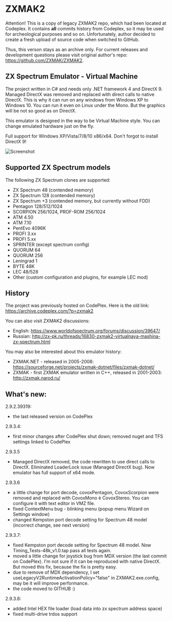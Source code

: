 # ZXMAK2

Attention! This is a copy of legacy ZXMAK2 repo, which had been located at Codeplex. It contains **all** commits history from Codeplex, so it may be used for archeological purposes and so on. Unfortunately, author decided to create a fresh upload of source code when switched to GitHub.

Thus, this verson stays as an archive only. For current releases and development questions please visit original author's repo: https://github.com/ZXMAK/ZXMAK2.

## ZX Spectrum Emulator - Virtual Machine

The project written in C# and needs only .NET framework 4 and DirectX 9.
Managed DirectX was removed and replaced with direct calls to native DirectX.
This is why it can run on any windows from Windows XP to Windows 10.
You can run it even on Linux under the Mono. But the graphics will be not so good as on DirectX.

This emulator is designed in the way to be Virtual Machine style. You can change emulated hardware just on the fly.

Full support for Windows XP/Vista/7/8/10 x86/x64.
Don't forgot to install DirectX 9!


![Screenshot](https://raw.githubusercontent.com/wiki/atsidaev/ZXMAK2/img/ZXMAK2.png)


## Supported ZX Spectrum models

The following ZX Spectrum clones are supported:
* ZX Spectrum 48 (contended memory)
* ZX Spectrum 128 (contended memory)
* ZX Spectrum +3 (contended memory, but currently without FDD)
* Pentagon 128/512/1024
* SCORPION 256/1024, PROF-ROM 256/1024
* ATM 4.50
* ATM 7.10
* PentEvo 4096K
* PROFI 3.xx
* PROFI 5.xx
* SPRINTER (except spectrum config)
* QUORUM 64
* QUORUM 256
* Leningrad 1
* BYTE 48K
* LEC 48/528
* Other (custom configuration and plugins, for example LEC mod)

## History

The project was previously hosted on CodePlex. 
Here is the old link: https://archive.codeplex.com/?p=zxmak2

You can also visit ZXMAK2 discussions:
- English: https://www.worldofspectrum.org/forums/discussion/39647/
- Russian: http://zx-pk.ru/threads/16830-zxmak2-virtualnaya-mashina-zx-spectrum.html

You may also be interested about this emulator history:
- ZXMAK.NET - released in 2005-2008: https://sourceforge.net/projects/zxmak-dotnet/files/zxmak-dotnet/
- ZXMAK - first ZXMAK emulator written in C++, released in 2001-2003: http://zxmak.narod.ru/


## What's new:

2.9.2.39319:
- the last released version on CodePlex

2.9.3.4:
- first minor changes after CodePlex shut down; removed nuget and TFS settings linked to CodePlex

2.9.3.5
- Managed DirectX removed, the code rewritten to use direct calls to DirectX. Eliminated LoaderLock issue (Managed DirectX bug). Now emulator has full support of x64 mode. 

2.9.3.6
- a little change for port decode, covoxPentagon, CovoxScorpion were removed and replaced with CovoxMono è CovoxStereo. You can configure it with text editor in VMZ file.
- fixed ContextMenu bug - blinking menu (popup menu Wizard on Settings window)
- changed Kempston port decode setting for Spectrum 48 model (incorrect change, see next version)

2.9.3.7:
- fixed Kempston port decode setting for Spectrum 48 model. Now Timing_Tests-48k_v1.0.tap pass all tests again.
- moved a little change for joystick bug from MDX version (the last commit on CodePlex). I'm not sure if it can be reproduced with native DirectX. But moved this fix, because the fix is pretty easy.
- due to remove of MDX dependency, I set useLegacyV2RuntimeActivationPolicy="false" in ZXMAK2.exe.config, may be it will improve performance.
- the code moved to GITHUB  :)

2.9.3.8:
- added Intel HEX file loader (load data into zx spectrum address space)
- fixed multi-drive trdos support

